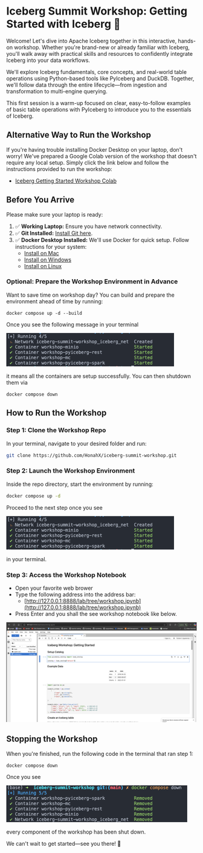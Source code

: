 # Iceberg Summit Workshop: Getting Started with Iceberg 🚀

Welcome! Let's dive into Apache Iceberg together in this interactive, hands-on workshop. Whether you're brand-new or already familiar with Iceberg, you'll walk away with practical skills and resources to confidently integrate Iceberg into your data workflows.

We'll explore Iceberg fundamentals, core concepts, and real-world table operations using Python-based tools like PyIceberg and DuckDB. Together, we'll follow data through the entire lifecycle—from ingestion and transformation to multi-engine querying.

This first session is a warm-up focused on clear, easy-to-follow examples of basic table operations with PyIceberg to introduce you to the essentials of Iceberg.

## Alternative Way to Run the Workshop

If you're having trouble installing Docker Desktop on your laptop, don't worry! We've prepared a Google Colab version of the workshop that doesn't require any local setup. Simply click the link below and follow the instructions provided to run the workshop:

- [Iceberg Getting Started Workshop Colab](https://colab.research.google.com/github/HonahX/iceberg-summit-workshop/blob/colab_dev/Iceberg_getting_started_colab.ipynb)

## Before You Arrive
Please make sure your laptop is ready:

1. ✅ **Working Laptop:** Ensure you have network connectivity.
2. ✅ **Git Installed:** [Install Git here](https://git-scm.com/downloads).
3. ✅ **Docker Desktop Installed:** We'll use Docker for quick setup. Follow instructions for your system:
   - [Install on Mac](https://docs.docker.com/desktop/setup/install/mac-install/)
   - [Install on Windows](https://docs.docker.com/desktop/setup/install/windows-install/)
   - [Install on Linux](https://docs.docker.com/desktop/setup/install/linux/)

### Optional: Prepare the Workshop Environment in Advance
Want to save time on workshop day? You can build and prepare the environment ahead of time by running:

```
docker compose up -d --build
```
Once you see the following message in your terminal

![](./imgs/docker-compose-start.png)

it means all the containers are setup successfully. You can then shutdown them via
```
docker compose down
```


## How to Run the Workshop

### Step 1: Clone the Workshop Repo
In your terminal, navigate to your desired folder and run:
```bash
git clone https://github.com/HonahX/iceberg-summit-workshop.git
```

### Step 2: Launch the Workshop Environment
Inside the repo directory, start the environment by running:
```bash
docker compose up -d
```
Proceed to the next step once you see

![](./imgs/docker-compose-start.png)

in your terminal.


### Step 3: Access the Workshop Notebook
- Open your favorite web brower
- Type the following address into the address bar:
   - [http://127.0.0.1:8888/lab/tree/workshop.ipynb](http://127.0.0.1:8888/lab/tree/workshop.ipynb)
- Press Enter and you shall the see workshop notebook like below.

![](./imgs/jupyter-notebook.png)

## Stopping the Workshop
When you're finished, run the following code in the terminal that ran step 1:
```bash
docker compose down
```
Once you see

![](./imgs/docker-compose-down.png)

every component of the workshop has been shut down.

We can't wait to get started—see you there! 🎉

